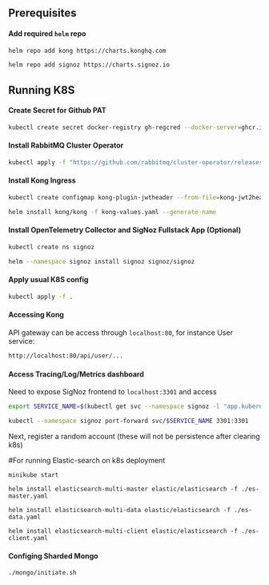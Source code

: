 
## Prerequisites


#### Add required `helm` repo

```bash
helm repo add kong https://charts.konghq.com
```

``` bash
helm repo add signoz https://charts.signoz.io
```

## Running K8S

#### Create Secret for Github PAT

```bash
kubectl create secret docker-registry gh-regcred --docker-server=ghcr.io --docker-username=GITHUB_USERNAME --docker-password=GITHUB_PAT
```


#### Install RabbitMQ Cluster Operator
```bash
kubectl apply -f "https://github.com/rabbitmq/cluster-operator/releases/latest/download/cluster-operator.yml"   
```

#### Install Kong Ingress

```bash
kubectl create configmap kong-plugin-jwtheader --from-file=kong-jwt2header

helm install kong/kong -f kong-values.yaml --generate-name
```

#### Install OpenTelemetry Collector and SigNoz Fullstack App (Optional)
```bash
kubectl create ns signoz

helm --namespace signoz install signoz signoz/signoz
```
#### Apply usual K8S config

```bash
kubectl apply -f .
```

#### Accessing Kong

API gateway can be access through `localhost:80`, for instance User service:

```bash
http://localhost:80/api/user/...
```

#### Access Tracing/Log/Metrics dashboard
Need to expose SigNoz frontend to `localhost:3301` and access

```bash
export SERVICE_NAME=$(kubectl get svc --namespace signoz -l "app.kubernetes.io/component=frontend" -o jsonpath="{.items[0].metadata.name}")

kubectl --namespace signoz port-forward svc/$SERVICE_NAME 3301:3301
```

Next, register a random account (these will not be persistence after clearing k8s)


#For running Elastic-search on k8s deployment
```
minikube start
```
```
helm install elasticsearch-multi-master elastic/elasticsearch -f ./es-master.yaml

helm install elasticsearch-multi-data elastic/elasticsearch -f ./es-data.yaml

helm install elasticsearch-multi-client elastic/elasticsearch -f ./es-client.yaml
```

#### Configing Sharded Mongo


```bash
./mongo/initiate.sh
```
